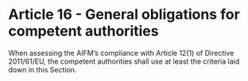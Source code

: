 # Article 16 - General obligations for competent authorities


When assessing the AIFM’s compliance with Article 12(1) of Directive 2011/61/EU, the competent authorities shall use at least the criteria laid down in this Section.
